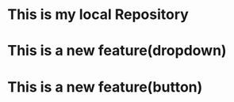 # This is my local Repository 

<h1>This is a new feature(dropdown)</h1>

<h1>This is a new feature(button)</h1>

